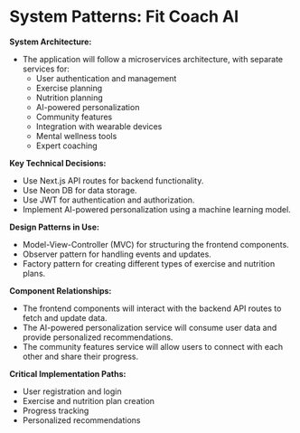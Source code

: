 # System Patterns: Fit Coach AI

**System Architecture:**

*   The application will follow a microservices architecture, with separate services for:
    *   User authentication and management
    *   Exercise planning
    *   Nutrition planning
    *   AI-powered personalization
    *   Community features
    *   Integration with wearable devices
    *   Mental wellness tools
    *   Expert coaching

**Key Technical Decisions:**

*   Use Next.js API routes for backend functionality.
*   Use Neon DB for data storage.
*   Use JWT for authentication and authorization.
*   Implement AI-powered personalization using a machine learning model.

**Design Patterns in Use:**

*   Model-View-Controller (MVC) for structuring the frontend components.
*   Observer pattern for handling events and updates.
*   Factory pattern for creating different types of exercise and nutrition plans.

**Component Relationships:**

*   The frontend components will interact with the backend API routes to fetch and update data.
*   The AI-powered personalization service will consume user data and provide personalized recommendations.
*   The community features service will allow users to connect with each other and share their progress.

**Critical Implementation Paths:**

*   User registration and login
*   Exercise and nutrition plan creation
*   Progress tracking
*   Personalized recommendations

